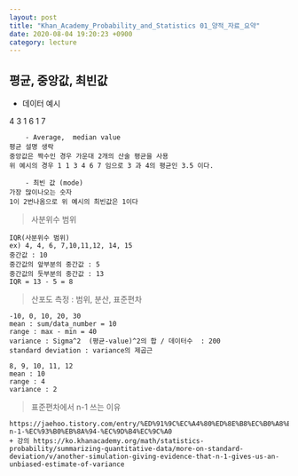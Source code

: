 ```yaml
---
layout: post
title: "Khan_Academy_Probability_and_Statistics 01_양적_자료_요약"
date: 2020-08-04 19:20:23 +0900
category: lecture
---
```


## 평균, 중앙값, 최빈값

- 데이터 예시 <br>

4   3   1   6   1   7 <br>

```
    - Average,  median value
평균 설명 생락 
중앙값은 짝수인 경우 가운대 2개의 산술 평균을 사용
위 예시의 경우 1 1 3 4 6 7 임으로 3 과 4의 평균인 3.5 이다.
 
    - 최빈 값 (mode)
가장 많이나오는 숫자
1이 2번나옴으로 위 예시의 최빈값은 1이다
```

> 사분위수 범위

```
IQR(사분위수 범위)
ex) 4, 4, 6, 7,10,11,12, 14, 15
중간값 : 10
중간값의 앞부분의 중간값 : 5
중간값의 둣부분의 중간값 : 13
IQR = 13 - 5 = 8
```

> 산포도 측정 : 범위, 분산, 표준편차

```
-10, 0, 10, 20, 30
mean : sum/data_number = 10
range : max - min = 40
variance : Sigma^2  (평균-value)^2의 합 / 데이터수  : 200
standard deviation : variance의 제곱근 

8, 9, 10, 11, 12
mean : 10
range : 4
variance : 2
```

> 표준편차에서 n-1 쓰는 이유 

```
https://jaehoo.tistory.com/entry/%ED%91%9C%EC%A4%80%ED%8E%B8%EC%B0%A8%EC%97%90%EC%84%9C-n-1-%EC%93%B0%EB%8A%94-%EC%9D%B4%EC%9C%A0
+ 강의 https://ko.khanacademy.org/math/statistics-probability/summarizing-quantitative-data/more-on-standard-deviation/v/another-simulation-giving-evidence-that-n-1-gives-us-an-unbiased-estimate-of-variance
```

